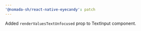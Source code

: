 ```yaml
---
'@nomada-sh/react-native-eyecandy': patch
---
```


Added `renderValuesTextUnfocused` prop to TextInput component.
